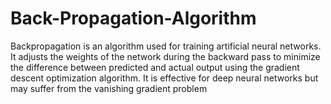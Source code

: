 # Back-Propagation-Algorithm
Backpropagation is an algorithm used for training artificial neural networks. It adjusts the weights of the network during the backward pass to minimize the difference between predicted and actual output using the gradient descent optimization algorithm. It is effective for deep neural networks but may suffer from the vanishing gradient problem
